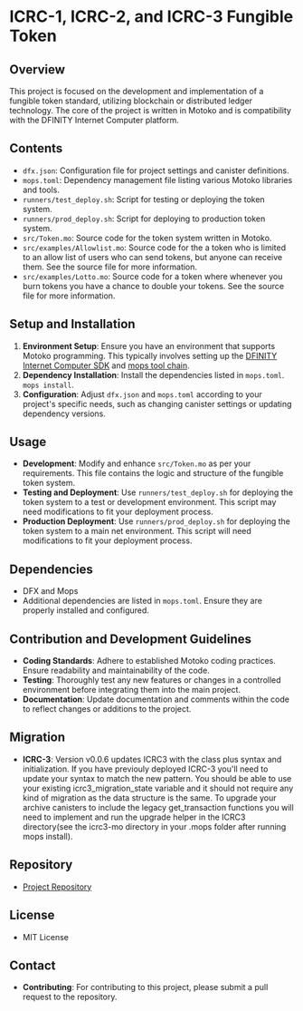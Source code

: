 # ICRC-1, ICRC-2, and ICRC-3 Fungible Token

## Overview
This project is focused on the development and implementation of a fungible token standard, utilizing blockchain or distributed ledger technology. The core of the project is written in Motoko and is compatibility with the DFINITY Internet Computer platform.

## Contents
- `dfx.json`: Configuration file for project settings and canister definitions.
- `mops.toml`: Dependency management file listing various Motoko libraries and tools.
- `runners/test_deploy.sh`: Script for testing or deploying the token system.
- `runners/prod_deploy.sh`: Script for deploying to production token system.
- `src/Token.mo`: Source code for the token system written in Motoko.
- `src/examples/Allowlist.mo`: Source code for the a token who is limited to an allow list of users who can send tokens, but anyone can receive them. See the source file for more information.
- `src/examples/Lotto.mo`: Source code for a token where whenever you burn tokens you have a chance to double your tokens. See the source file for more information.

## Setup and Installation
1. **Environment Setup**: Ensure you have an environment that supports Motoko programming. This typically involves setting up the [DFINITY Internet Computer SDK](https://internetcomputer.org/docs/current/references/cli-reference/dfx-parent) and [mops tool chain](https://docs.mops.one/quick-start).
2. **Dependency Installation**: Install the dependencies listed in `mops.toml`. `mops install`.
3. **Configuration**: Adjust `dfx.json` and `mops.toml` according to your project's specific needs, such as changing canister settings or updating dependency versions.

## Usage
- **Development**: Modify and enhance `src/Token.mo` as per your requirements. This file contains the logic and structure of the fungible token system.
- **Testing and Deployment**: Use `runners/test_deploy.sh` for deploying the token system to a test or development environment. This script may need modifications to fit your deployment process.
- **Production Deployment**: Use `runners/prod_deploy.sh` for deploying the token system to a main net environment. This script will need modifications to fit your deployment process.

## Dependencies
- DFX and Mops
- Additional dependencies are listed in `mops.toml`. Ensure they are properly installed and configured.

## Contribution and Development Guidelines
- **Coding Standards**: Adhere to established Motoko coding practices. Ensure readability and maintainability of the code.
- **Testing**: Thoroughly test any new features or changes in a controlled environment before integrating them into the main project.
- **Documentation**: Update documentation and comments within the code to reflect changes or additions to the project.

## Migration
- **ICRC-3**: Version v0.0.6 updates ICRC3 with the class plus syntax and initialization.  If you have previouly deployed ICRC-3 you'll need to update your syntax to match the new pattern. You should be able to use your existing icrc3_migration_state variable and it should not require any kind of migration as the data structure is the same.  To upgrade your archive canisters to include the legacy get_transaction functions you will need to implement and run the upgrade helper in the ICRC3 directory(see the icrc3-mo directory in your .mops folder after running mops install).

## Repository
- [Project Repository](https://github.com/PanIndustrial-Org/ICRC_fungible)

## License
- MIT License

## Contact
- **Contributing**: For contributing to this project, please submit a pull request to the repository.

